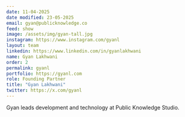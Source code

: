 ```yaml
---
date: 11-04-2025
date modified: 23-05-2025
email: gyan@publicknowledge.co
feed: show
image: /assets/img/gyan-tall.jpg
instagram: https://www.instagram.com/gyanl
layout: team
linkedin: https://www.linkedin.com/in/gyanlakhwani
name: Gyan Lakhwani
order: 2
permalink: gyanl
portfolio: https://gyanl.com
role: Founding Partner
title: "Gyan Lakhwani"
twitter: https://x.com/gyanl
---
```


Gyan leads development and technology at Public Knowledge Studio.
